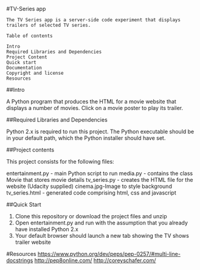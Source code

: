 #TV-Series app


`The TV Series app is a server-side code experiment that displays trailers of selected TV series.` 



```
Table of contents

Intro
Required Libraries and Dependencies
Project Content
Quick start
Documentation
Copyright and license
Resources

```

##Intro

A Python program that produces the HTML for a movie website that displays a number of movies. Click on a movie poster to play its trailer.

##Required Libraries and Dependencies

Python 2.x is required to run this project. The Python executable should be in your default path, which the
Python installer should have set.

##Project contents

This project consists for the following files:

entertainment.py - main Python script to run
media.py - contains the class Movie that stores movie details
tv_series.py - creates the HTML file for the website (Udacity supplied)
cinema.jpg-Image to style background
tv_series.html - generated code comprising html, css and javascript

##Quick Start
1. Clone this repository or download the project files and unzip 
2. Open entertainment.py and run with the assumption that you already have installed Python 2.x
3. Your default browser should launch a new tab showing the TV shows trailer website

#Resources
https://www.python.org/dev/peps/pep-0257/#multi-line-docstrings
http://pep8online.com/
http://coreyschafer.com/








